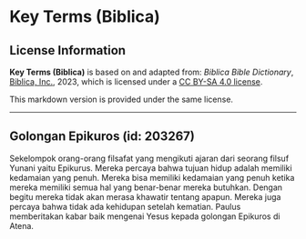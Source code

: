 # Key Terms (Biblica)

## License Information

**Key Terms (Biblica)** is based on and adapted from: _Biblica Bible Dictionary_, [Biblica, Inc.](https://www.biblica.com/), 2023, which is licensed under a [CC BY-SA 4.0 license](https://creativecommons.org/licenses/by-sa/4.0/legalcode.en).

This markdown version is provided under the same license.



--------------------------------

## Golongan Epikuros (id: 203267)

Sekelompok orang\-orang filsafat yang mengikuti ajaran dari seorang filsuf Yunani yaitu Epikurus. Mereka percaya bahwa tujuan hidup adalah memiliki kedamaian yang penuh. Mereka bisa memiliki kedamaian yang penuh ketika mereka memiliki semua hal yang benar\-benar mereka butuhkan. Dengan begitu mereka tidak akan merasa khawatir tentang apapun. Mereka juga percaya bahwa tidak ada kehidupan setelah kematian. Paulus memberitakan kabar baik mengenai Yesus kepada golongan Epikuros di Atena.


